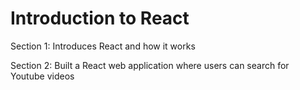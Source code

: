 
# Introduction to React

Section 1: Introduces React and how it works

Section 2: Built a React web application where users can search for Youtube videos



